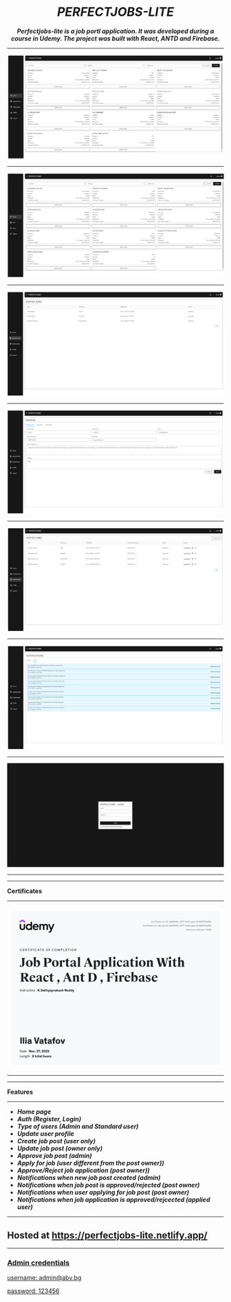 <h1 align="center"><i>PERFECTJOBS-LITE</i></h1>

**_<p align="center">Perfectjobs-lite is a job portl application. It was developed during a course in Udemy. The project was built with React, ANTD and Firebase.</p>_**

<hr />

<p align="center">
  <a href="https://perfectjobs-lite.netlify.app/">
    <img src="./imgs/home.png" />
    <hr />
    <img src="./imgs/admin-view.png" />
    <hr />
    <img src="./imgs/applied-jobs.png" />
    <hr />
    <img src="./imgs/user-profile.png" />
    <hr />
    <img src="./imgs/posted-jobs.png" />
    <hr />
    <img src="./imgs/notifications.png" />
    <hr />
    <img src="./imgs/login.png" />
    <hr />
  </a>
<p>
    <hr />
  
  __Certificates__
  
   <hr />
   <p align="center">
  <a href="https://udemy-certificate.s3.amazonaws.com/image/UC-5b6094fc-2177-4cd2-aaeb-6c996791d48e.jpg?v=1669569109000">
    <img src="./imgs/certificate.png" />
    <hr />
  </a>
<p>
  <hr />
  
  __Features__
  
   <hr />

  - <i><b>Home page</b></i>
  - <i><b>Auth (Register, Login)</b></i>
  - <i><b>Type of users (Admin and Standard user)</b></i>
  - <i><b>Update user profile</b></i>
  - <i><b>Create job post (user only)</b></i>
  - <i><b>Update job post (owner only)</b></i>
  - <i><b>Approve job post (admin)</b></i>
  - <i><b>Apply for job (user different from the post owner))</b></i>
  - <i><b>Approve/Reject job application (post owner))</b></i>
  - <i><b>Notifications when new job post created (admin)</b></i>
  - <i><b>Notifications when job post is approved/rejected (post owner)</b></i>
  - <i><b>Notifications when user applying for job post (post owner)</b></i>
  - <i><b>Notifications when job application is approved/rejcected (applied user)</b></i>

  <hr />

<h2>Hosted at <a href="https://perfectjobs-lite.netlify.app/" />https://perfectjobs-lite.netlify.app/</h2>

<hr/>

<h3>Admin credentials</h3>

<p>username: admin@abv.bg</p>
<p>password: 123456</p>
